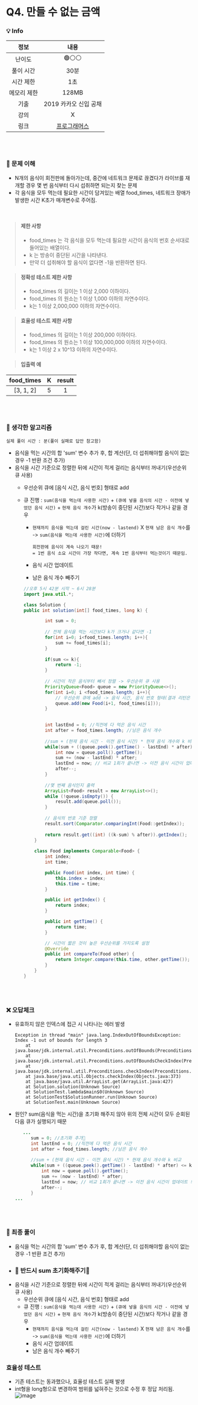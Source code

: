 # Q4. 만들 수 없는 금액

### 💡 Info

|   정보    |                                 내용                                 |
|:-------:|:------------------------------------------------------------------:|
|   난이도   |                                🟢⚪⚪                                |
|  풀이 시간  |                                30분                                 | 
|  시간 제한  |                                 1초                                 |
| 메모리 제한  |                               128MB                                |
|   기출    |                           2019 카카오 신입 공채                           |
| 강의 |                                 X                                  |
| 링크 | [프로그래머스](https://programmers.co.kr/learn/courses/30/lessons/42891) |

<br>
<br>

### 💭 문제 이해
- N개의 음식이 회전판에 돌아가는데, 중간에 네트워크 문제로 끊겼다가 라이브를 재개할 경우 몇 번 음식부터 다시 섭취하면 되는지 찾는 문제
- 각 음식을 모두 먹는데 필요한 시간이 담겨있는 배열 food_times, 네트워크 장애가 발생한 시간 K초가 매개변수로 주어짐.

<br>

> #### 제한 사항
>  - food_times 는 각 음식을 모두 먹는데 필요한 시간이 음식의 번호 순서대로 들어있는 배열이다. 
>  - k 는 방송이 중단된 시간을 나타낸다. 
>  - 만약 더 섭취해야 할 음식이 없다면 -1을 반환하면 된다.

> #### 정확성 테스트 제한 사항
> - food_times 의 길이는 1 이상 2,000 이하이다. 
> - food_times 의 원소는 1 이상 1,000 이하의 자연수이다. 
> - k는 1 이상 2,000,000 이하의 자연수이다.


> #### 효율성 테스트 제한 사항
> - food_times 의 길이는 1 이상 200,000 이하이다. 
> - food_times 의 원소는 1 이상 100,000,000 이하의 자연수이다. 
> - k는 1 이상 2 x 10^13 이하의 자연수이다.


> #### 입출력 예
| food_times |  K   | result |
|:----------:|:----:|:-------:|
| [3, 1, 2] | 5 | 1 |

<br>
<br>

### 💭 생각한 알고리즘
```실제 풀이 시간 : 분(풀이 실패로 답안 참고함)```

- 음식을 먹는 시간의 합 'sum' 변수 추가 후, 합 계산(단, 더 섭취해야할 음식이 없는 경우 -1 반환 조건 추가)
- 음식을 시간 기준으로 정렬한 뒤에 시간이 적게 걸리는 음식부터 꺼내기(우선순위 큐 사용)
  - 우선순위 큐에 [음식 시간, 음식 번호] 형태로 add
  - 큐 진행 : ```sum(음식을 먹는데 사용한 시간)``` + ```(큐에 넣을 음식의 시간 - 이전에 넣었던 음식 시간)``` + ```현재 음식 개수```가 k(방송이 중단된 시간)보다 작거나 같을 경우
    - ```현재까지 음식을 먹는데 걸린 시간(now - lastend)``` X ```현재 남은 음식 개수```를 -> ```sum(음식을 먹는데 사용한 시간)```에 더하기

        ```
        회전판에 음식이 계속 나오기 때문!
        = 1번 음식 소요 시간이 가장 작다면, 계속 1번 음식부터 먹는것이기 때문임.
        ```
      
    - 음식 시간 업데이트
    - 남은 음식 개수 빼주기

    ```java
    //오후 5시 42분 시작 ~ 6시 28분
    import java.util.*;
    
    class Solution {
    public int solution(int[] food_times, long k) {
    
            int sum = 0;
            
            // 전체 음식을 먹는 시간보다 k가 크거나 같다면 -1
            for(int i=0; i<food_times.length; i++){
                sum += food_times[i];
            }
            
            if(sum <= k){
                return -1;
            }
            
            // 시간이 작은 음식부터 빼서 정렬 -> 우선순위 큐 사용
            PriorityQueue<Food> queue = new PriorityQueue<>();
            for(int i=0; i <food_times.length; i++){
                // 우선순위 큐에 add -> 음식 시간, 음식 번호 형태(결과 리턴은 음식 번호로 해야하기 때문)
                queue.add(new Food(i+1, food_times[i]));
            }
            
    
            int lastEnd = 0; //직전에 다 먹은 음식 시간
            int after = food_times.length; //남은 음식 개수
            
            //sum + (현재 음식 시간 - 이전 음식 시간) * 현재 음식 개수와 k 비교
            while(sum + ((queue.peek().getTime() - lastEnd) * after) <= k){
                int now = queue.poll().getTime();
                sum += (now - lastEnd) * after; 
                lastEnd = now; // 비교 1회가 끝나면 -> 이전 음식 시간이 업데이트 되어야 함.
                after--;
            }
            
            //몇 번째 음식인지 출력
            ArrayList<Food> result = new ArrayList<>();
            while (!queue.isEmpty()) {
                result.add(queue.poll());
            }
            
            // 음식의 번호 기준 정렬
            result.sort(Comparator.comparingInt(Food::getIndex));
            
            return result.get((int) ((k-sum) % after)).getIndex();
        }
        
        class Food implements Comparable<Food> {
            int index;
            int time;
    
            public Food(int index, int time) {
                this.index = index;
                this.time = time;
            }
    
            public int getIndex() {
                return index;
            }
    
            public int getTime() {
                return time;
            }
    
            // 시간이 짧은 것이 높은 우선순위를 가지도록 설정
            @Override
            public int compareTo(Food other) {
                return Integer.compare(this.time, other.getTime());
            }
        }
    }
    ```

<br>
<br>

### ❌ 오답체크
- 유효하지 않은 인덱스에 접근 시 나타나는 에러 발생
    ```
    Exception in thread "main" java.lang.IndexOutOfBoundsException: Index -1 out of bounds for length 3
        at java.base/jdk.internal.util.Preconditions.outOfBounds(Preconditions.java:64)
        at java.base/jdk.internal.util.Preconditions.outOfBoundsCheckIndex(Preconditions.java:70)
        at java.base/jdk.internal.util.Preconditions.checkIndex(Preconditions.java:248)
        at java.base/java.util.Objects.checkIndex(Objects.java:373)
        at java.base/java.util.ArrayList.get(ArrayList.java:427)
        at Solution.solution(Unknown Source)
        at SolutionTest.lambda$main$0(Unknown Source)
        at SolutionTest$SolutionRunner.run(Unknown Source)
        at SolutionTest.main(Unknown Source)
    ```
  
- 원인? sum(음식을 먹는 시간)을 초기화 해주지 않아 위의 전체 시간이 모두 순회된다음 큐가 실행되기 때문
  ```java
     ...
        sum = 0; //초기화 추가🎯
        int lastEnd = 0; //직전에 다 먹은 음식 시간
        int after = food_times.length; //남은 음식 개수
        
        //sum + (현재 음식 시간 - 이전 음식 시간) * 현재 음식 개수와 k 비교
        while(sum + ((queue.peek().getTime() - lastEnd) * after) <= k){
            int now = queue.poll().getTime();
            sum += (now - lastEnd) * after; 
            lastEnd = now; // 비교 1회가 끝나면 -> 이전 음식 시간이 업데이트 되어야 함.
            after--;
        }
  ...
  ```

<br>
<br>

### 💭 최종 풀이
- 음식을 먹는 시간의 합 'sum' 변수 추가 후, 합 계산(단, 더 섭취해야할 음식이 없는 경우 -1 반환 조건 추가)
- ### 📢 반드시 sum 초기화해주기📢
- 음식을 시간 기준으로 정렬한 뒤에 시간이 적게 걸리는 음식부터 꺼내기(우선순위 큐 사용)
    - 우선순위 큐에 [음식 시간, 음식 번호] 형태로 add
    - 큐 진행 : ```sum(음식을 먹는데 사용한 시간)``` + ```(큐에 넣을 음식의 시간 - 이전에 넣었던 음식 시간)``` + ```현재 음식 개수```가 k(방송이 중단된 시간)보다 작거나 같을 경우
        - ```현재까지 음식을 먹는데 걸린 시간(now - lastend)``` X ```현재 남은 음식 개수```를 -> ```sum(음식을 먹는데 사용한 시간)```에 더하기
        - 음식 시간 업데이트
        - 남은 음식 개수 빼주기

### 효율성 테스트
- 기존 테스트는 동과했으나, 효율성 테스트 실패 발생
- int형을 long형으로 변경하여 범위를 넓혀주는 것으로 수정 후 정답 처리됨.
  ![image](https://github.com/hayannn/2L24-Algo-Study/assets/102213509/06851d4b-ad5e-4da6-9c3e-2808204c4458)